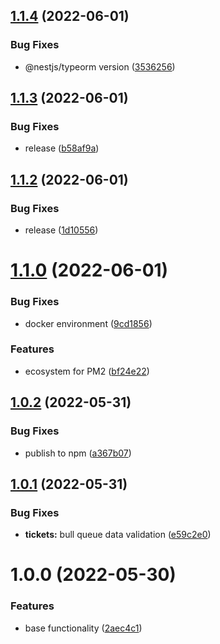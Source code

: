 ## [1.1.4](https://github.com/artxru/nestjs-telegram-helpdesk/compare/v1.1.3...v1.1.4) (2022-06-01)


### Bug Fixes

* @nestjs/typeorm version ([3536256](https://github.com/artxru/nestjs-telegram-helpdesk/commit/35362564eaad5e3be0f53303fb7368ff9fb3cecd))

## [1.1.3](https://github.com/artxru/nestjs-telegram-helpdesk/compare/v1.1.2...v1.1.3) (2022-06-01)


### Bug Fixes

* release ([b58af9a](https://github.com/artxru/nestjs-telegram-helpdesk/commit/b58af9aaa722f9c2f51a20cbd29ca8b1dc3d6a70))

## [1.1.2](https://github.com/artxru/nestjs-telegram-helpdesk/compare/v1.1.1...v1.1.2) (2022-06-01)


### Bug Fixes

* release ([1d10556](https://github.com/artxru/nestjs-telegram-helpdesk/commit/1d10556c2d2e33f4a9650d85f77eac2e9aa3468e))

# [1.1.0](https://github.com/artxru/nestjs-telegram-helpdesk/compare/v1.0.2...v1.1.0) (2022-06-01)


### Bug Fixes

* docker environment ([9cd1856](https://github.com/artxru/nestjs-telegram-helpdesk/commit/9cd1856c190d5cb2a8b780f59bd02dbe30707c2a))


### Features

* ecosystem for PM2 ([bf24e22](https://github.com/artxru/nestjs-telegram-helpdesk/commit/bf24e2254aa3fe76cb58a8c5e60a422eb91b093c))

## [1.0.2](https://github.com/artxru/nestjs-telegram-helpdesk/compare/v1.0.1...v1.0.2) (2022-05-31)


### Bug Fixes

* publish to npm ([a367b07](https://github.com/artxru/nestjs-telegram-helpdesk/commit/a367b07857004b6675c1b07a59dd7dbb29f7f512))

## [1.0.1](https://github.com/artxru/nestjs-telegram-helpdesk/compare/v1.0.0...v1.0.1) (2022-05-31)


### Bug Fixes

* **tickets:** bull queue data validation ([e59c2e0](https://github.com/artxru/nestjs-telegram-helpdesk/commit/e59c2e08b0c0708245c495e58c58bd1c6eb10208))

# 1.0.0 (2022-05-30)


### Features

* base functionality ([2aec4c1](https://github.com/artxru/nestjs-telegram-helpdesk/commit/2aec4c11dc61016a13253f7dc15573f433b993d5))
